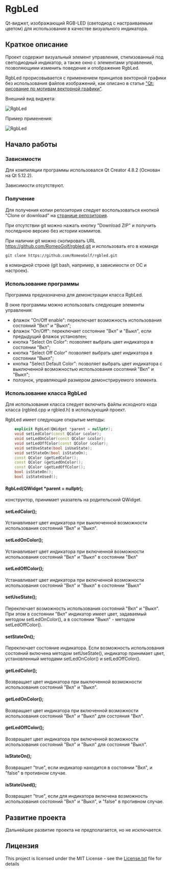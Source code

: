 # RgbLed

Qt-виджет, изображающий RGB-LED (светодиод с настраиваемым цветом) для использования в качестве визуального индикатора.

## Краткое описание

Проект содержит визуальный элемент управления, стилизованный под светодиодный индикатор, а также окно с элементами управления, позволяющими изменить поведение и отображение RgbLed.

RgbLed прорисовывается с применением принципов векторной графики без использования файлов изображений, как описано в статье ["Qt: рисование по мотивам векторной графики"](https://habr.com/ru/post/425547/ "Хабр").

Внешний вид виджета:

![RgbLed][RgbLed]

[RgbLed]: http://romeogolf.github.io/images/misc/rgbled.png "RGB LED"

Пример применения:

![RgbLed][RgbLedSample]

[RgbLedSample]: http://romeogolf.github.io/images/misc/example.png "Пример"


## Начало работы

### Зависимости

Для компиляции программы использовался Qt Creator 4.8.2 (Основан на Qt 5.12.2).

Зависимости отсутствуют.

### Получение

Для получения копии репозитория следует воспользоваться кнопкой "Clone or download" на [странице репозитория](https://github.com/RomeoGolf/rgbled).

При отсутствии git можно нажать кнопку "Download ZIP" и получить последнюю версию без истории коммитов.

При наличии git можно скопировать URL https://github.com/RomeoGolf/rgbled.git и использовать его в команде

~~~~
git clone https://github.com/RomeoGolf/rgbled.git
~~~~

в командной строке (git bash, например, в зависимости от ОС и настроек).

### Использование программы

Программа предназначена для демонстрации класса RgbLed.

В окне программы можно использовать следующие элементы управления:

* флажок "On/Off enable": переключает возможность использования состояний "Вкл" и "Выкл";
* флажок "On/Off": переключает состояние "Вкл" и "Выкл", если предыдущий флажок установлен;
* кнопка "Select On Color": позволяет выбрать цвет индикатора в состоянии "Вкл";
* кнопка "Select Off Color" позволяет выбрать цвет индикатора в состоянии "Выкл";
* кнопка "Select Default Color": позволяет выбрать цвет индикатора с выключенной возможностью использования сосотяний "Вкл" и "Выкл";
* ползунок, управляющий размером демонстрируемого элемента.

### Использование класса RgbLed

Для использования класса следует включить файлы исходного кода класса (rgbled.cpp и rgbled.h) в использующий проект.

RgbLed имеет следующие открытые методы:

````cpp
    explicit RgbLed(QWidget *parent = nullptr);
    void setLedColor(const QColor &color);
    void setLedOnColor(const QColor &color);
    void setLedOffColor(const QColor &color);
    void setUseState(bool isUseState);
    void setStateOn(bool isStateOn);
    const QColor &getLedColor();
    const QColor &getLedOnColor();
    const QColor &getLedOffColor();
    bool isStateOn();
    bool isStateUsed();
````

#### RgbLed(QWidget *parent = nullptr);

конструктор, принимает указатель на родительский QWidget.

#### setLedColor();

Устанавливает цвет индикатора при выключенной возможности использования состояний "Вкл" и "Выкл".

#### setLedOnColor();

Устанавливает цвет индикатора при включенной возможности использования состояний "Вкл" и "Выкл" в состоянии "Вкл"

#### setLedOffColor();

Устанавливает цвет индикатора при включенной возможности использования состояний "Вкл" и "Выкл" в состоянии "Выкл"

#### setUseState();

Переключает возможность использования состояний "Вкл" и "Выкл". При этом в состоянии "Вкл" индикатор имеет цвет, задаваемый методом setLedOnColor(), а в состоянии "Выкл" - методом setLedOffColor().

#### setStateOn();

Переключает состояние индикатора. Если возможность использования состояний включена методом setUseState(), индикатор принимает цвет, установленный методами setLedOnColor() и setLedOffColor().

#### getLedColor();

Возвращает цвет индикатора при выключенной возможности использования состояний "Вкл" и "Выкл".

#### getLedOnColor();

Возвращает цвет индикатора при включенной возможности использования состояний "Вкл" и "Выкл" для состояния "Вкл".

#### getLedOffColor();

Возвращает цвет индикатора при включенной возможности использования состояний "Вкл" и "Выкл" для состояния "Выкл".

#### isStateOn();

Возвращает "true", если индикатор находится в состоянии "Вкл", и "false" в противном случае.

#### isStateUsed();

Возвращает "true", если для индикатора включена возможность использования состояний "Вкл" и "Выкл", и "false" в противном случае.


## Развитие проекта

Дальнейшее развитие проекта не предполагается, но не исключается.

## Лицензия

This project is licensed under the MIT License - see the [License.txt](License.txt) file for details

